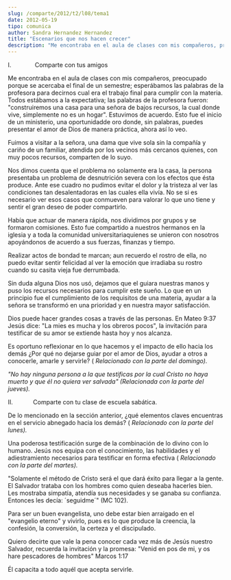 ```yaml
---
slug: /comparte/2012/t2/l08/tema1
date: 2012-05-19
tipo: comunica
author: Sandra Hernandez Hernandez
title: "Escenarios que nos hacen crecer"
description: "Me encontraba en el aula de clases con mis compañeros, preocupado porque se  acercaba el final de un semestre; esperábamos las palabras de la profesora para  decirnos cual era el trabajo final para cumplir con la materia. Todos estábamos  a la expectativa; las palabras de la p..."
---
```


I.              Comparte con tus amigos

Me encontraba en el aula de clases con mis compañeros, preocupado porque se acercaba el final de un semestre; esperábamos las palabras de la profesora para decirnos cual era el trabajo final para cumplir con la materia. Todos estábamos a la expectativa; las palabras de la profesora fueron: "construiremos una casa para una señora de bajos recursos, la cual donde vive, simplemente no es un hogar". Estuvimos de acuerdo. Esto fue el inicio de un ministerio, una oportunidadde oro donde, sin palabras, puedes presentar el amor de Dios de manera práctica, ahora así lo veo.

Fuimos a visitar a la señora, una dama que vive sola sin la compañía y cariño de un familiar, atendida por los vecinos más cercanos quienes, con muy pocos recursos, comparten de lo suyo.

Nos dimos cuenta que el problema no solamente era la casa, la persona presentaba un problema de desnutrición severa con los efectos que ésta produce. Ante ese cuadro no pudimos evitar el dolor y la tristeza al ver las condiciones tan desalentadoras en las cuales ella vivía. No se si es necesario ver esos casos que conmueven para valorar lo que uno tiene y sentir el gran deseo de poder compartirlo.

Había que actuar de manera rápida, nos dividimos por grupos y se formaron comisiones. Esto fue compartido a nuestros hermanos en la iglesia y a toda la comunidad universitariaquienes se unieron con nosotros apoyándonos de acuerdo a sus fuerzas, finanzas y tiempo.

Realizar actos de bondad te marcan; aun recuerdo el rostro de ella, no puedo evitar sentir felicidad al ver la emoción que irradiaba su rostro cuando su casita vieja fue derrumbada.

Sin duda alguna Dios nos usó, dejamos que el guiara nuestras manos y puso los recursos necesarios para cumplir este sueño. Lo que en un principio fue el cumplimiento de los requisitos de una materia, ayudar a la señora se transformó en una prioridad y en nuestra mayor satisfacción.

Dios puede hacer grandes cosas a través de las personas. En Mateo 9:37 Jesús dice: "La mies es mucha y los obreros pocos", la invitación para testificar de su amor se extiende hasta hoy y nos alcanza.

Es oportuno reflexionar en lo que hacemos y el impacto de ello hacia los demás ¿Por qué no dejarse guiar por el amor de Dios, ayudar a otros a conocerle, amarle y servirle? ( _Relacionado con la parte del domingo)._

_"No hay ninguna persona a la que testificas por la cual Cristo no haya muerto y que él no quiera ver salvada" (Relacionada con la parte del jueves)._

II.            Comparte con tu clase de escuela sabática.

De lo mencionado en la sección anterior, ¿qué elementos claves encuentras en el servicio abnegado hacia los demás? ( _Relacionado con la parte del lunes)._

Una poderosa testificación surge de la combinación de lo divino con lo humano. Jesús nos equipa con el conocimiento, las habilidades y el adiestramiento necesarios para testificar en forma efectiva ( _Relacionado con la parte del martes)._

"Solamente el método de Cristo será el que dará éxito para llegar a la gente. El Salvador trataba con los hombres como quien deseaba hacerles bien. Les mostraba simpatía, atendía sus necesidades y se ganaba su confianza. Entonces les decía: ´seguidme´" (MC 102).

Para ser un buen evangelista, uno debe estar bien arraigado en el "evangelio eterno" y vivirlo, pues es lo que produce la creencia, la confesión, la conversión, la certeza y el discipulado.

Quiero decirte que vale la pena conocer cada vez más de Jesús nuestro Salvador, recuerda la invitación y la promesa: "Venid en pos de mi, y os hare pescadores de hombres" Marcos 1:17

Él capacita a todo aquél que acepta servirle.
